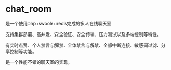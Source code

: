 # chat_room

是一个使用php+swoole+redis完成的多人在线聊天室

支持集群部署、高并发、安全验证、安全传输、压力测试以及多端控制等特性。 

有实时点赞、个人禁言与解禁、全体禁言与解禁、全部中断连接、敏感词过滤、分享控制等功能。

是一个性能不错的聊天室的实现。


